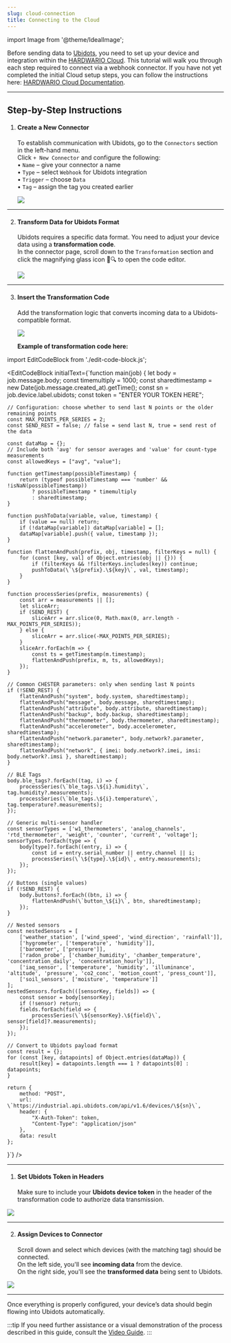 ```yaml
---
slug: cloud-connection
title: Connecting to the Cloud
---
```

import Image from '@theme/IdealImage';


Before sending data to [Ubidots](https://ubidots.hardwario.com/), you need to set up your device and integration within the [HARDWARIO Cloud](https://hardwario.cloud/).
This tutorial will walk you through each step required to connect via a webhook connector.
If you have not yet completed the initial Cloud setup steps, you can follow the instructions here: [HARDWARIO Cloud Documentation](https://docs.hardwario.com/cloud/).

---

## Step-by-Step Instructions


1. #### **Create a New Connector**  
   To establish communication with Ubidots, go to the `Connectors` section in the left-hand menu.  
   Click `+ New Connector` and configure the following:  
   • `Name` – give your connector a name  
   • `Type` – select `Webhook` for Ubidots integration  
   • `Trigger` – choose `Data`  
   • `Tag` – assign the tag you created earlier
   
   ![](ubidots-cloud-7.png)

---
   
2. #### **Transform Data for Ubidots Format**  
   Ubidots requires a specific data format. You need to adjust your device data using a **transformation code**.  
   In the connector page, scroll down to the `Transformation` section and click the magnifying glass icon 📄🔍 to open the code editor.

   ![](ubidots-cloud-10.png)

---

3. #### **Insert the Transformation Code**  
   Add the transformation logic that converts incoming data to a Ubidots-compatible format.

   ![](ubidots-cloud-11.png)

   **Example of transformation code here:**


import EditCodeBlock from './edit-code-block.js';


<EditCodeBlock initialText={`function main(job) {
    let body = job.message.body;
    const timemultiply = 1000;
    const sharedtimestamp = new Date(job.message.created_at).getTime();
    const sn = job.device.label.ubidots;
    const token = "ENTER YOUR TOKEN HERE";

    // Configuration: choose whether to send last N points or the older remaining points
    const MAX_POINTS_PER_SERIES = 2;
    const SEND_REST = false; // false = send last N, true = send rest of the data

    const dataMap = {};
    // Include both 'avg' for sensor averages and 'value' for count-type measurements
    const allowedKeys = ["avg", "value"];

    function getTimestamp(possibleTimestamp) {
        return (typeof possibleTimestamp === 'number' && !isNaN(possibleTimestamp))
            ? possibleTimestamp * timemultiply
            : sharedtimestamp;
    }

    function pushToData(variable, value, timestamp) {
        if (value == null) return;
        if (!dataMap[variable]) dataMap[variable] = [];
        dataMap[variable].push({ value, timestamp });
    }

    function flattenAndPush(prefix, obj, timestamp, filterKeys = null) {
        for (const [key, val] of Object.entries(obj || {})) {
            if (filterKeys && !filterKeys.includes(key)) continue;
            pushToData(\`\${prefix}.\${key}\`, val, timestamp);
        }
    }

    function processSeries(prefix, measurements) {
        const arr = measurements || [];
        let sliceArr;
        if (SEND_REST) {
            sliceArr = arr.slice(0, Math.max(0, arr.length - MAX_POINTS_PER_SERIES));
        } else {
            sliceArr = arr.slice(-MAX_POINTS_PER_SERIES);
        }
        sliceArr.forEach(m => {
            const ts = getTimestamp(m.timestamp);
            flattenAndPush(prefix, m, ts, allowedKeys);
        });
    }

    // Common CHESTER parameters: only when sending last N points
    if (!SEND_REST) {
        flattenAndPush("system", body.system, sharedtimestamp);
        flattenAndPush("message", body.message, sharedtimestamp);
        flattenAndPush("attribute", body.attribute, sharedtimestamp);
        flattenAndPush("backup", body.backup, sharedtimestamp);
        flattenAndPush("thermometer", body.thermometer, sharedtimestamp);
        flattenAndPush("accelerometer", body.accelerometer, sharedtimestamp);
        flattenAndPush("network.parameter", body.network?.parameter, sharedtimestamp);
        flattenAndPush("network", { imei: body.network?.imei, imsi: body.network?.imsi }, sharedtimestamp);
    }

    // BLE Tags
    body.ble_tags?.forEach((tag, i) => {
        processSeries(\`ble_tags.\${i}.humidity\`, tag.humidity?.measurements);
        processSeries(\`ble_tags.\${i}.temperature\`, tag.temperature?.measurements);
    });

    // Generic multi-sensor handler
    const sensorTypes = ['w1_thermometers', 'analog_channels', 'rtd_thermometer', 'weight', 'counter', 'current', 'voltage'];
    sensorTypes.forEach(type => {
        body[type]?.forEach((entry, i) => {
            const id = entry.serial_number || entry.channel || i;
            processSeries(\`\${type}.\${id}\`, entry.measurements);
        });
    });

    // Buttons (single values)
    if (!SEND_REST) {
        body.buttons?.forEach((btn, i) => {
            flattenAndPush(\`button_\${i}\`, btn, sharedtimestamp);
        });
    }

    // Nested sensors
    const nestedSensors = [
        ['weather_station', ['wind_speed', 'wind_direction', 'rainfall']],
        ['hygrometer', ['temperature', 'humidity']],
        ['barometer', ['pressure']],
        ['radon_probe', ['chamber_humidity', 'chamber_temperature', 'concentration_daily', 'concentration_hourly']],
        ['iaq_sensor', ['temperature', 'humidity', 'illuminance', 'altitude', 'pressure', 'co2_conc', 'motion_count', 'press_count']],
        ['soil_sensors', ['moisture', 'temperature']]
    ];
    nestedSensors.forEach(([sensorKey, fields]) => {
        const sensor = body[sensorKey];
        if (!sensor) return;
        fields.forEach(field => {
            processSeries(\`\${sensorKey}.\${field}\`, sensor[field]?.measurements);
        });
    });

    // Convert to Ubidots payload format
    const result = {};
    for (const [key, datapoints] of Object.entries(dataMap)) {
        result[key] = datapoints.length === 1 ? datapoints[0] : datapoints;
    }

    return {
        method: "POST",
        url: \`https://industrial.api.ubidots.com/api/v1.6/devices/\${sn}\`,
        header: {
            "X-Auth-Token": token,
            "Content-Type": "application/json"
        },
        data: result
    };
}`} />

---

####

1.  #### **Set Ubidots Token in Headers**  
    Make sure to include your **Ubidots device token** in the header of the transformation code to authorize data transmission.

   ![](ubidots-cloud-12.png)

---

2.  #### **Assign Devices to Connector**  
    Scroll down and select which devices (with the matching tag) should be connected.  
    On the left side, you'll see **incoming data** from the device.  
    On the right side, you'll see the **transformed data** being sent to Ubidots.

   ![](ubidots-cloud-13.png)


---

Once everything is properly configured, your device’s data should begin flowing into Ubidots automatically.

:::tip
If you need further assistance or a visual demonstration of the process described in this guide, consult the [Video Guide](https://docs.hardwario.com/apps/videos-apps/ubidots-cloud-connection).
:::


